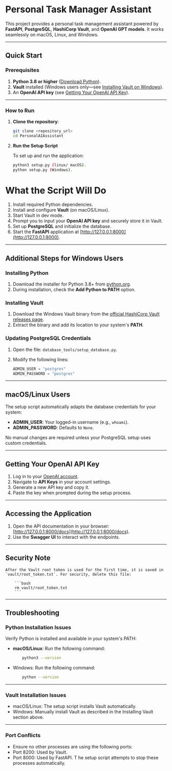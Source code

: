 # Personal Task Manager Assistant

This project provides a personal task management assistant powered by **FastAPI**, **PostgreSQL**, **HashiCorp Vault**, and **OpenAI GPT models**. It works seamlessly on macOS, Linux, and Windows.

---

## Quick Start

### Prerequisites

1. **Python 3.8 or higher** ([Download Python](#https://www.python.org/downloads/)).
2. **Vault** installed (Windows users only—see [Installing Vault on Windows](#installing-vault-on-windows)).
3. An **OpenAI API key** (see [Getting Your OpenAI API Key](#getting-your-openai-api-key)).

---

### How to Run

1. **Clone the repository**:

   ```bash
   git clone <repository_url>
   cd PersonalAIAssistant

2. **Run the Setup Script**

    To set up and run the application:

    ```bash
    python3 setup.py (linux/ macOS).
    python setup.py (Windows).

# What the Script Will Do

1. Install required Python dependencies.
2. Install and configure **Vault** (on macOS/Linux).
3. Start Vault in dev mode.
4. Prompt you to input your **OpenAI API key** and securely store it in Vault.
5. Set up **PostgreSQL** and initialize the database.
6. Start the **FastAPI** application at [http://127.0.0.1:8000](http://127.0.0.1:8000).

---

## Additional Steps for Windows Users

### Installing Python

1. Download the installer for Python 3.8+ from [python.org](https://www.python.org/).
2. During installation, check the **Add Python to PATH** option.

### Installing Vault

1. Download the Windows Vault binary from the [official HashiCorp Vault releases page](https://www.vaultproject.io/downloads).
2. Extract the binary and add its location to your system's **PATH**.

### Updating PostgreSQL Credentials

1. Open the file: `database_tools/setup_database.py`.
2. Modify the following lines:

    ```python
    ADMIN_USER = "postgres"  
    ADMIN_PASSWORD = "postgres"
    ```

---

## macOS/Linux Users

The setup script automatically adapts the database credentials for your system:

- **ADMIN_USER**: Your logged-in username (e.g., `whoami`).
- **ADMIN_PASSWORD**: Defaults to `None`.

No manual changes are required unless your PostgreSQL setup uses custom credentials.

---

## Getting Your OpenAI API Key

1. Log in to your [OpenAI account](https://platform.openai.com/).
2. Navigate to **API Keys** in your account settings.
3. Generate a new API key and copy it.
4. Paste the key when prompted during the setup process.

---

## Accessing the Application

1. Open the API documentation in your browser: [http://127.0.0.1:8000/docs](http://127.0.0.1:8000/docs).
2. Use the **Swagger UI** to interact with the endpoints.

---

## Security Note

    After the Vault root token is used for the first time, it is saved in `vault/root_token.txt`. For security, delete this file:

        ```bash
        rm vault/root_token.txt
        ```

---

## Troubleshooting

### Python Installation Issues

Verify Python is installed and available in your system's PATH:

- **macOS/Linux**: Run the following command:
    ```bash
        python3 --version
    ```

- Windows: Run the following command:
    ```bash
        python --version
    ```
---

### Vault Installation Issues
- macOS/Linux: The setup script installs Vault automatically.
- Windows: Manually install Vault as described in the Installing Vault section above.

---

### Port Conflicts
- Ensure no other processes are using the following ports:
- Port 8200: Used by Vault.
- Port 8000: Used by FastAPI.
T
he setup script attempts to stop these processes automatically.
